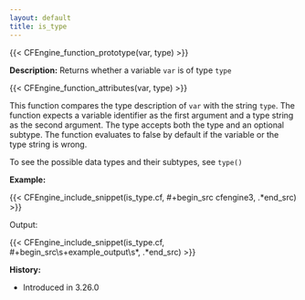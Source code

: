 ```yaml
---
layout: default
title: is_type
---
```


{{< CFEngine_function_prototype(var, type) >}}

**Description:** Returns whether a variable `var` is of type `type`

{{< CFEngine_function_attributes(var, type) >}}

This function compares the type description of `var` with the string `type`. The function expects a variable identifier as the first argument and a type string as the second argument. The type accepts both the type and an optional subtype. The function evaluates to false by default if the variable or the type string is wrong.

To see the possible data types and their subtypes, see `type()`

**Example:**

{{< CFEngine_include_snippet(is_type.cf, #\+begin_src cfengine3, .*end_src) >}}

Output:

{{< CFEngine_include_snippet(is_type.cf, #\+begin_src\s+example_output\s*, .*end_src) >}}

**History:**

- Introduced in 3.26.0
